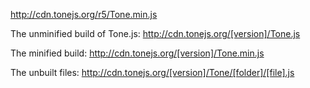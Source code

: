 http://cdn.tonejs.org/r5/Tone.min.js

The unminified build of Tone.js: http://cdn.tonejs.org/[version]/Tone.js

The minified build: http://cdn.tonejs.org/[version]/Tone.min.js

The unbuilt files: http://cdn.tonejs.org/[version]/Tone/[folder]/[file].js